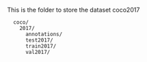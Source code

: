 This is the folder to store the dataset coco2017
```Shell
  coco/
    2017/
      annotations/
      test2017/
      train2017/
      val2017/
```